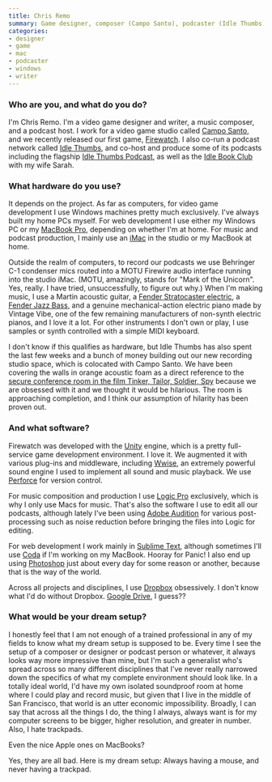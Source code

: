 ```yaml
---
title: Chris Remo
summary: Game designer, composer (Campo Santo), podcaster (Idle Thumbs)
categories:
- designer
- game
- mac
- podcaster
- windows
- writer
---
```


### Who are you, and what do you do?

I'm Chris Remo. I'm a video game designer and writer, a music composer, and a podcast host. I work for a video game studio called [Campo Santo](http://www.camposanto.com/ "Campo Santo's website"), and we recently released our first game, [Firewatch][]. I also co-run a podcast network called [Idle Thumbs](http://www.idlethumbs.net/ "Chris' podcast network."), and co-host and produce some of its podcasts including the flagship [Idle Thumbs Podcast](http://www.idlethumbspodcast.com/ "Chris' podcast."), as well as the [Idle Book Club](https://www.idlethumbs.net/idlebookclub/ "Chris and Sarah's book podcast.") with my wife Sarah.

### What hardware do you use?

It depends on the project. As far as computers, for video game development I use Windows machines pretty much exclusively. I've always built my home PCs myself. For web development I use either my Windows PC or my [MacBook Pro][macbook-pro], depending on whether I'm at home. For music and podcast production, I mainly use an [iMac][] in the studio or my MacBook at home.

Outside the realm of computers, to record our podcasts we use Behringer C-1 condenser mics routed into a MOTU Firewire audio interface running into the studio iMac. (MOTU, amazingly, stands for "Mark of the Unicorn". Yes, really. I have tried, unsuccessfully, to figure out why.) When I'm making music, I use a Martin acoustic guitar, a [Fender Stratocaster electric][stratocaster], a [Fender Jazz Bass][jazz-bass], and a genuine mechanical-action electric piano made by Vintage Vibe, one of the few remaining manufacturers of non-synth electric pianos, and I love it a lot. For other instruments I don't own or play, I use samples or synth controlled with a simple MIDI keyboard.

I don't know if this qualifies as hardware, but Idle Thumbs has also spent the last few weeks and a bunch of money building out our new recording studio space, which is colocated with Campo Santo. We have been covering the walls in orange acoustic foam as a direct reference to the [secure conference room in the film Tinker, Tailor, Soldier, Spy](http://i.imgur.com/jEqQ4aO.jpg "A still image from the movie Tinker, Tailor, Soldier, Spy.") because we are obsessed with it and we thought it would be hilarious. The room is approaching completion, and I think our assumption of hilarity has been proven out.

### And what software?

Firewatch was developed with the [Unity][] engine, which is a pretty full-service game development environment. I love it. We augmented it with various plug-ins and middleware, including [Wwise][], an extremely powerful sound engine I used to implement all sound and music playback. We use [Perforce][] for version control.

For music composition and production I use [Logic Pro][logic-pro] exclusively, which is why I only use Macs for music. That's also the software I use to edit all our podcasts, although lately I've been using [Adobe Audition][audition] for various post-processing such as noise reduction before bringing the files into Logic for editing. 

For web development I work mainly in [Sublime Text][sublime-text], although sometimes I'll use [Coda][] if I'm working on my MacBook. Hooray for Panic! I also end up using [Photoshop][] just about every day for some reason or another, because that is the way of the world.

Across all projects and disciplines, I use [Dropbox][] obsessively. I don't know what I'd do without Dropbox. [Google Drive][google-drive], I guess?? 

### What would be your dream setup?

I honestly feel that I am not enough of a trained professional in any of my fields to know what my dream setup is supposed to be. Every time I see the setup of a composer or designer or podcast person or whatever, it always looks way more impressive than mine, but I'm such a generalist who's spread across so many different disciplines that I've never really narrowed down the specifics of what my complete environment should look like. In a totally ideal world, I'd have my own isolated soundproof room at home where I could play and record music, but given that I live in the middle of San Francisco, that world is an utter economic impossibility. Broadly, I can say that across all the things I do, the thing I always, always want is for my computer screens to be bigger, higher resolution, and greater in number. Also, I hate trackpads.

Even the nice Apple ones on MacBooks?

Yes, they are all bad. Here is my dream setup: Always having a mouse, and never having a trackpad.

[imac]: https://www.apple.com/imac/ "An all-in-one computer."
[jazz-bass]: https://en.wikipedia.org/wiki/Fender_Jazz_Bass "An electric bass."
[macbook-pro]: https://www.apple.com/macbook-pro/ "A laptop."
[stratocaster]: https://en.wikipedia.org/wiki/Fender_Stratocaster "An electric guitar."
[audition]: https://creative.adobe.com/products/audition "An audio editing software suite."
[coda]: https://panic.com/coda/ "A single-window HTML/web tool for the Mac."
[dropbox]: https://www.dropbox.com/ "Online syncing and storage."
[firewatch]: http://www.firewatchgame.com/ "A fire lookout adventure game."
[google-drive]: https://drive.google.com/ "A cloud storage service."
[logic-pro]: https://www.apple.com/logic-pro/ "A professional audio application for the Mac."
[perforce]: https://www.perforce.com/ "A software configuration and deploy suite."
[photoshop]: https://www.adobe.com/products/photoshop.html "A bitmap image editor."
[sublime-text]: http://www.sublimetext.com/ "A coder's text editor."
[unity]: https://unity3d.com/unity/ "A cross-platform game development tool."
[wwise]: https://www.audiokinetic.com/products/wwise/ "An audio pipeline and sound engine."
